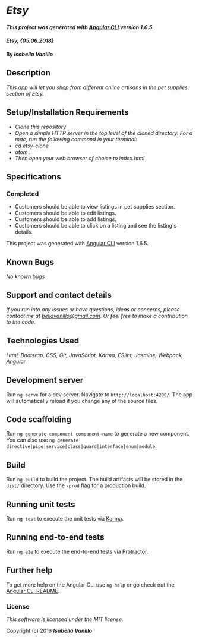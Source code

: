 # _Etsy_

#### _This project was generated with [Angular CLI](https://github.com/angular/angular-cli) version 1.6.5._

#### _Etsy, {05.06.2018}_

#### By _**Isabella Vanillo**_

## Description

_This app will let you shop from different online artisans in the pet supplies section of Etsy._

## Setup/Installation Requirements

* _Clone this repository_
* _Open a simple HTTP server in the top level of the cloned directory. For a mac, run the following command in your terminal:_
* _cd etsy-clone_
* _atom ._
* _Then open your web browser of choice to index.html_

## Specifications

### Completed
* Customers should be able to view listings in pet supplies section.
* Customers should be able to edit listings.
* Customers should be able to add listings.
* Customers should be able to click on a listing and see the listing's details.


This project was generated with [Angular CLI](https://github.com/angular/angular-cli) version 1.6.5.

## Known Bugs

_No known bugs_

## Support and contact details

_If you run into any issues or have questions, ideas or concerns, please contact me at bellavanillo@gmail.com. Or feel free to make a contribution to the code._

## Technologies Used

_Html, Bootsrap, CSS, Git, JavaScript, Karma, ESlint, Jasmine, Webpack, Angular_

## Development server

Run `ng serve` for a dev server. Navigate to `http://localhost:4200/`. The app will automatically reload if you change any of the source files.

## Code scaffolding

Run `ng generate component component-name` to generate a new component. You can also use `ng generate directive|pipe|service|class|guard|interface|enum|module`.

## Build

Run `ng build` to build the project. The build artifacts will be stored in the `dist/` directory. Use the `-prod` flag for a production build.

## Running unit tests

Run `ng test` to execute the unit tests via [Karma](https://karma-runner.github.io).

## Running end-to-end tests

Run `ng e2e` to execute the end-to-end tests via [Protractor](http://www.protractortest.org/).

## Further help

To get more help on the Angular CLI use `ng help` or go check out the [Angular CLI README](https://github.com/angular/angular-cli/blob/master/README.md).

### License

*This software is licensed under the MIT license.*

Copyright (c) 2016 **_Isabella Vanillo_**
